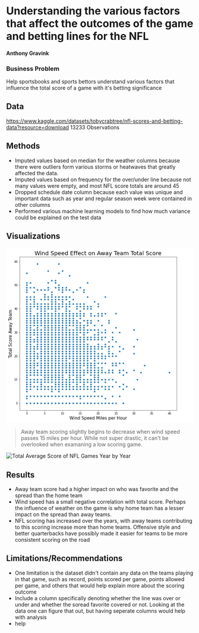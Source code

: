 # Understanding the various factors that affect the outcomes of the game and betting lines for the NFL
#### Anthony Gravink
### Business Problem
Help sportsbooks and sports bettors understand various factors that influence the total score of a game with it's betting significance
## Data
https://www.kaggle.com/datasets/tobycrabtree/nfl-scores-and-betting-data?resource=download
13233 Observations
## Methods
- Imputed values based on median for the weather columns because there were outliers form various storms or heatwaves that greatly affected the data.
- Imputed values based on frequency for the over/under line because not many values were empty, and most NFL score totals are around 45
- Dropped schedule date column because each value was unique and important data such as year and regular season week were contained in other columns
- Performed various machine learning models to find how much variance could be explained on the test data 
## Visualizations
![How Wind Speed Effects Scoring of Away Team](Wind_Speed_Score_Effect.png)
> Away team scoring slightly begins to decrease when wind speed passes 15 miles per hour. While not super drastic, it can't be overlooked when examaning a low scoring game.

![Total Average Score of NFL Games Year by Year](Average_NFL_Scores_NFL.png)
## Results
- Away team score had a higher impact on who was favorite and the spread than the home team
- Wind speed has a small negative correlation with total score. Perhaps the influence of weather on the game is why home team has a lesser impact on the spread than away teams.
- NFL scoring has increased over the years, with away teams contributing to this scoring increase more than home teams. Offensive style and better quarterbacks have possibly made it easier for teams to be more consistent scoring on the road 
## Limitations/Recommendations
- One limitation is the dataset didn't contain any data on the teams playing in that game, such as record, points scored per game, points allowed per game, and others that would help explain more about the scoring outcome
- Include a column specifically denoting whether the line was over or under and whether the soread favorite covered or not. Looking at the data one can figure that out, but having seperate columns would help with analysis
- help
